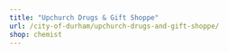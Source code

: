 ```yaml
---
title: "Upchurch Drugs & Gift Shoppe"
url: /city-of-durham/upchurch-drugs-and-gift-shoppe/
shop: chemist
---
```

